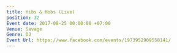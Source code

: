 ```yaml
---
title: Hibs & Hobs (Live)
position: 32
Event date: 2017-08-25 00:00:00 +07:00
Venue: Savage
Genre: DJ
Event Url: https://www.facebook.com/events/1973952909558141/
---
```


